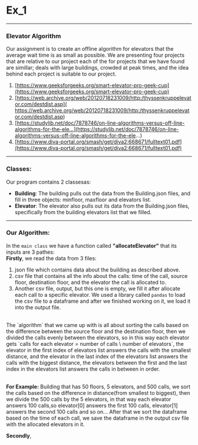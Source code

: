 # Ex_1
---
### Elevator Algorithm 
Our assignment is to create an offline algorithm for elevators that the average wait time is as small as possible.
We are presenting four projects that are relative to our project each of the for projects that we have found are simillar; deals with large buildings, crowded at peak times, and the idea behind each project is suitable to our project. 
1) [https://www.geeksforgeeks.org/smart-elevator-pro-geek-cup](https://www.geeksforgeeks.org/smart-elevator-pro-geek-cup)
2) [https://web.archive.org/web/20120718231009/http:/thyssenkruppelevator.com/destdist.asp]( https://web.archive.org/web/20120718231009/http:/thyssenkruppelevator.com/destdist.asp)
3) [https://studylib.net/doc/7878746/on-line-algorithms-versus-off-line-algorithms-for-the-ele...](https://studylib.net/doc/7878746/on-line-algorithms-versus-off-line-algorithms-for-the-ele...)
4) [https://www.diva-portal.org/smash/get/diva2:668671/fulltext01.pdf](https://www.diva-portal.org/smash/get/diva2:668671/fulltext01.pdf)
---
### Classes:
Our program contains 2 classesas:
- __Building__: The building pulls out the data from the Building.json files, and fill in three objects: minfloor, maxfloor and elevators list.
- __Elevator__: The elevator also pulls out its data from the Building.json files, specifically from the building elevators list that we filled.
---
### Our Algorithm:
In the `main class` we have a function called __"allocateElevator"__ that its inputs are 3 pathes: <br>
__Firstly__, we read the data from 3 files:
1) json file which contains data about the building as described above.
2) csv file that contains all the info about the calls: time of the call, source floor, destination floor, and the elevator the call is allocated to.
3) Another csv file, output, but this one is empty, we fill it after allocate each call to a specific elevator. 
We used a library called `pandas` to load the csv file to a dataframe and after we finished working on it, we load it into the output file.
<br>
The `algorithm` that we came up with is all about sorting the calls based on the difference between the source floor and the destination floor, then we divided the calls evenly between the elevators, so in this way each elevator gets `calls for each elevator = number of calls \ number of elevators`, the elevator in the first index of elevators list answers the calls with the smallest distance, and the elevator in the last index of the elevators list answers the calls with the biggest distance, the elevators between the first and the last index in the elevators list answers the calls in between in order.<br><br>

**For Example:** Building that has 50 floors, 5 elevators, and 500 calls, we sort the calls based on the difference in distance(from smallest to biggest), then we divide the 500 calls by the 5 elevators, in that way each elevator answers 100 calls,so elevator[0] answers the first 100 calls, elevator[1] answers the second 100 calls and so on...
After that we sort the dataframe based on the time of each call, we save the dataframe in the output csv file with the allocated elevators in it. <br>


__Secondly__,
